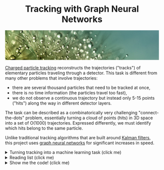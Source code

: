 <div align="center">

# Tracking with Graph Neural Networks
![](profile/assets/banner.jpg)

</div>

[Charged particle tracking][tracking-wiki] reconstructs the trajectories ("tracks") of elementary particles traveling through a detector.
This task is different from many other problems that involve trajectories:

* there are several thousand particles that need to be tracked at once,
* there is no time information (the particles travel too fast),
* we do not observe a continuous trajectory but instead only 5-15 points ("hits") along the way in different detector layers.

The task can be described as a combinatorically very challenging "connect-the-dots" problem, essentially turning a cloud of points (hits) in 3D space into a set of O(1000) trajectories.
Expressed differently, we must identify which hits belong to the same particle.

Unlike traditional tracking algorithms that are built around [Kalman filters][kalman], this project uses [graph neural networks][gnn-wiki] for significant increases in speed.

<details>
  <summary>Turning tracking into a machine learning task (click me)</summary>

  A conceptually simple way to turn tracking into a machine learning task is to create a fully connected graph of all points and then train an edge classifier to reject any edge that doesn't connect points that belong to the same particle.
  In this way, only the individual trajectories remain as components of the initial fully connected graph.
  In this project, we instead explore the idea of *object condensation*, where a GNN maps all hits to a latent space, learning to place hits from the same track close to each other, such that trivial clustering can recover the hits belonging to the same tracks.

</details>

<details>
  <summary>Reading list (click me)</summary>

  * [CTD 23 talk (pipeline 1.1 and 2.0)](https://indico.cern.ch/event/1252748/contributions/5521458/)
  * [arXiv preprint of early version of the pipeline (pipeline 1.1)](https://arxiv.org/abs/2309.16754)
  * [CHEP 23 talk (pipeline 1.0)](https://indico.jlab.org/event/459/contributions/11741/)
  * [recording of overview talk that introduces the object condensation idea](https://www.youtube.com/watch?v=HBgpOh_mW0o)
  * [onboarding reading list](https://github.com/gnn-tracking/gnn_tracking/wiki/Onboarding-reading-list)

</details>

<details>
  <summary>Show me the code! (click me)</summary>

  * [tutorial notebooks][tutorials]
  * [main code][main]
  * [hyperparameter optimization package/submission scripts and config files][hpo]

</details>

[tracking-wiki]: https://en.wikipedia.org/wiki/Tracking_(particle_physics)
[tutorials]: https://github.com/gnn-tracking/tutorials
[main]: https://github.com/gnn-tracking/gnn_tracking
[hpo]: https://github.com/gnn-tracking/hyperparameter_optimization2
[kalman]: https://en.wikipedia.org/wiki/Kalman_filter
[gnn-wiki]: https://en.wikipedia.org/wiki/Graph_neural_network
